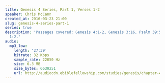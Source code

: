 ```yaml
---
title: Genesis 4 Series, Part 1, Verses 1-2
speaker: Chris McCann
created_at: 2016-03-23 21:00
slug: genesis-4-series-part-1
series: true
description: 'Passages covered: Genesis 4:1-2, Genesis 3:16, Psalm 39:5,11, Ecclesiastes
  1:2.'
audio:
  mp3_low:
    length: '27:39'
    bitrate: 32 Kbps
    sample_rate: 22050 Hz
    size: 6.3 MB
    size_bytes: 6639251
    url: http://audiocdn.ebiblefellowship.com/studies/genesis/chapter-4/2016.03.23_McCann_-_Genesis_4_Series_Part_1.mp3
---
```

